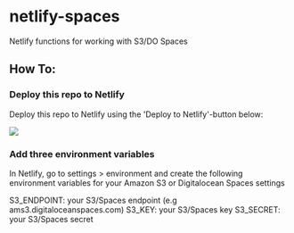 # netlify-spaces
Netlify functions for working with S3/DO Spaces

## How To:


### Deploy this repo to Netlify
Deploy this repo to Netlify using the 'Deploy to Netlify'-button below:

<a href="https://app.netlify.com/start/deploy?repository=https://github.com/dashpilot/quickstart-netlify-spaces"><img src="https://www.netlify.com/img/deploy/button.svg" /></a>

### Add three environment variables

In Netlify, go to settings > environment and create the following environment variables for your Amazon S3 or Digitalocean Spaces settings

S3_ENDPOINT: your S3/Spaces endpoint (e.g ams3.digitaloceanspaces.com)
S3_KEY: your S3/Spaces key
S3_SECRET: your S3/Spaces secret

